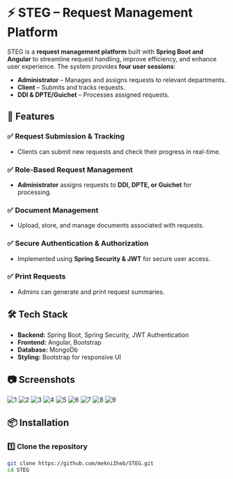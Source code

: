 # ⚡ STEG – Request Management Platform  

STEG is a **request management platform** built with **Spring Boot and Angular** to streamline request handling, improve efficiency, and enhance user experience. The system provides **four user sessions**:  

- **Administrator** – Manages and assigns requests to relevant departments.  
- **Client** – Submits and tracks requests.  
- **DDI & DPTE/Guichet** – Processes assigned requests.  

## 🚀 Features  

### ✅ Request Submission & Tracking  
- Clients can submit new requests and check their progress in real-time.  

### ✅ Role-Based Request Management  
- **Administrator** assigns requests to **DDI, DPTE, or Guichet** for processing.  

### ✅ Document Management  
- Upload, store, and manage documents associated with requests.  

### ✅ Secure Authentication & Authorization  
- Implemented using **Spring Security & JWT** for secure user access.  

### ✅ Print Requests  
- Admins can generate and print request summaries.  

## 🛠️ Tech Stack  

- **Backend:** Spring Boot, Spring Security, JWT Authentication  
- **Frontend:** Angular, Bootstrap  
- **Database:** MongoDb
- **Styling:** Bootstrap for responsive UI  

## 📷 Screenshots  
![1](https://github.com/user-attachments/assets/6e340ef8-9e63-4c76-9074-67ca916aa35f)
![2](https://github.com/user-attachments/assets/e5eb8cc9-bcf6-481f-8ab8-54a8477be8c2)
![3](https://github.com/user-attachments/assets/3daa089c-839e-4aa6-ba63-9ad6745192ee)
![4](https://github.com/user-attachments/assets/9f2eeef1-ae39-43e8-b829-68451d2e2ff7)
![5](https://github.com/user-attachments/assets/af67a2b2-29cd-4ef8-b30c-6dc3443afc64)
![6](https://github.com/user-attachments/assets/709401f0-a956-448d-b021-9411f8a002f3)
![7](https://github.com/user-attachments/assets/05f4ae41-3101-4908-8e43-981608d5eba1)
![8](https://github.com/user-attachments/assets/e67d3023-f68c-468c-b552-cf5ece5a9439)
![9](https://github.com/user-attachments/assets/097c75ac-6f8c-4095-b25d-89d2262ca376)



## 📦 Installation  

### 1️⃣ Clone the repository  
```bash
git clone https://github.com/mekniIheb/STEG.git
cd STEG
